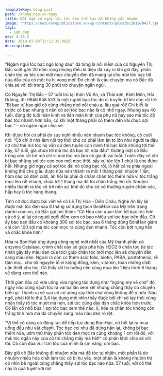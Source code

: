 ```yaml
---
templateKey: blog-post
path: /khong-ngo-co-ngay
title: Bất ngờ có ngày tóc tôi đen trở lại mà không cần nhuộm
image: 'https://naturerepublicstore.vn/wp-content/uploads/2019/04/7.jpg' 
tags:
  - Lam dep
uev: 4.18.3
date: 2019-07-08T13:12:33.962Z
description:
 
---
```



“Ngậm ngùi tóc bạc ngó lòng đau” đã từng là nỗi niềm của cô Nguyễn Thị Bắc suốt gần 20 năm ròng nhưng điều kì diệu đã xảy ra khi giờ đây, phần chân tóc và tóc con mới mọc chuyển đen đã mang lại cho mái tóc bạc tới nửa đầu của cô một tia hi vọng mới! Đó chính là câu chuyện mà cô Bắc đã chia sẻ với tôi trong 30 phút trò chuyện ngắn ngủi.


Cô Nguyễn Thị Bắc – 57 tuổi trú tại thôn Vũ An, xã Thái sơn, Kinh Môn, Hải Dương, đt: 0946.958.533 là một người bạc tóc do di truyền từ khi còn rất trẻ. “Bị bạc từ bao giờ cô cũng chẳng nhớ nổi cháu ạ, lâu quá rồi! Chỉ biết là trước có bạc nhưng ít nên có sợi tóc bạc nào là cô nhổ ngay. Nhưng sau 40 tuổi, đúng độ tuổi mãn kinh và tiền mãn kinh của phụ nữ hay sao mà tốc độ bạc tóc nhanh hơn hẳn, có khi một tháng phải có thêm đến vài chục sợi bạc.” – cô ngậm ngùi chia sẻ.

Khi được hỏi có phải do suy nghĩ nhiều nên nhanh bạc tóc không, cô cười nói: “Cô chỉ ở nhà làm nội trợ thôi chứ có phải làm ăn to lớn như người ta đâu cơ chứ thế mà tóc họ vẫn cứ đen tuyền còn mình thì bạc kinh khủng tới thế này, 57 tuổi, già chưa tới mà tóc đã bạc tới nửa đầu”. Gương mặt cô Bắc trông còn rất trẻ mà chỉ vì mái tóc mà làm cô già đi vài tuổi. Trước đây cô chỉ bị bạc những sợi tóc con con mới mọc thôi, sấy xù tóc lên 1 chút là che được hết. Nhưng giờ ngay cả sợi tóc dài nó cũng bạc rồi, lộ hết cả ra phía ngoài không thể che giấu được nữa nên thành ra mỗi 1 tháng phải nhuộm 1 lần, hôm nào có đám cưới, ăn hỏi lại phải đi chấm chân tóc thêm nữa vì tóc trắng mọc lên rất nhanh, chưa tới 1 tháng mà đã tòi chân trắng lên rồi. Nhuộm nhiều thành ra tóc cô trở nên xơ, khô dù cho cô có thường xuyên chăm sóc, hấp hay ủ tóc hàng tháng.

 
Tình cờ đọc được bài viết về cô Lê Thị Hòa - Diễn Châu, Nghệ An lấy lại được mái tóc đen sau 6 tháng sử dụng tpcn BoniHair của Mỹ trên trang dantri.com.vn, cô Bắc gọi hỏi thăm: “Cô Hòa còn quan tâm tới bạc tóc hơn cả cô ý, ai lại có người ngồi đếm xem có bao nhiêu sợi tóc bạc trên đầu. Cô ấy bảo ban đầu có khoảng 300 sợi tóc bạc, sau 6 tháng dùng BoniHair giảm chỉ còn 100 sợi mà tóc con mọc ra cũng đen nhánh. Tóc còn bớt rụng hẳn và chắc khỏe hơn.”

Hóa ra BoniHair ứng dụng công nghệ mới nhất của Mỹ thành phần có enzyme Catalase, chính chất này sẽ giúp phá hủy H2O2 ở chân tóc (là tác nhân gây tẩy màu đen của tóc) giúp chân tóc mới mọc lên sẽ chuyển dần sang màu đen. Ngoài ra còn có thêm acid folic, biotin, PABA, pantothenic, rễ tầm ma… cho tới nguyên tố vi lượng đồng, kẽm, vitamin, toàn những chất cần thiết cho tóc. Cô thấy rất tin tưởng nên cũng mua lèo 1 liệu trình 6 tháng về dùng xem thế nào.

Thời gian đầu cô vừa uống vừa ngóng tác dụng như “ngóng mẹ về chợ” đó, ngày nào cũng vạch tóc ra vài ba lần xem xét nhưng chẳng thấy có chuyển biến gì. Thành ra về sau cô cứ uống vậy thôi chứ cũng không để ý nữa. Nào ngờ, phải tới lọ thứ 3,4 tác dụng mới nhìn thấy được bởi chỉ sờ tay thôi cũng nhận thấy rõ tóc mượt mà hơn, sợi tóc cũng dày dặn chắc khỏe hơn trước. Có lần cô nhổ bừa 1 sợi tóc bạc xem thế nào, ô, hóa ra chân tóc không còn trắng tinh nữa mà đã chuyển sang màu nâu đen rõ rệt.

“Vì thế cô càng có động lực để tiếp tục dùng BoniHair, cứ hết lại ra mua uống đều như vắt chanh. Tóc bạc coi như đã dừng hẳn lại, không bị bạc thêm nữa, ướm thử thấy phần tóc đen mọc ra cũng khoảng 1 cm rồi đó, với mái tóc ngắn này của cô thì chẳng mấy mà hết!” cô phấn khởi chia sẻ với tôi. Cô còn đùa vui 1cm tóc của mình là cm vàng, cm bạc.

Bây giờ cô Bắc không đi nhuộm nữa mà để tóc tự nhiên, một phần là do nhuộm nhiều hóa chất làm tóc cô bị hư yếu, một phần là không nhuộm thì có nhìn bề ngoài cũng chẳng thấy sợi tóc bạc nào nữa. 57 tuổi, với cô thế này là quá tuyệt vời rồi!